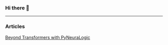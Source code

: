 ### Hi there 👋

---

### Articles

[Beyond Transformers with PyNeuraLogic](https://medium.com/towards-data-science/beyond-transformers-with-pyneuralogic-10b70cdc5e45)

